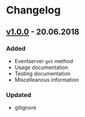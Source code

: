 # Changelog

## [v1.0.0] - 20.06.2018

### Added

+ Eventserver `get` method
+ Usage documentation
+ Testing documentation
+ Miscelleanous information

### Updated

+ gitignore

[v1.0.0]: https://github.com/towa-digital/eventserver-sdk/tree/v1.0.0
[unreleased]: https://github.com/towa-digital/eventserver-sdk/tree/develop